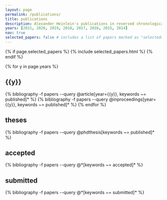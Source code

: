 ```yaml
---
layout: page
permalink: /publications/
title: publications
description: Alexander Heinlein's publications in reversed chronological order.
years: [2021, 2020, 2019, 2018, 2017, 2016, 2015, 2014]
nav: true
selected_papers: false # includes a list of papers marked as "selected={true}"
---
```


<div class="publications">

<!-- <table style="width:100%">
  <tr>
    <td><a href="#published">journal publications: {% bibliography_count -f papers --query @article[keywords ~= published] %}</a></td>
    <td><a href="#published">book chapters and conference proceedings: {% bibliography_count -f papers --query @inproceedings[keywords ~= published] %}</a></td>
    <td><a href="#phdthesis">phd thesis: {% bibliography_count -f papers --query @phdthesis[keywords ~= published] %}</a></td>    
    <td><a href="#accepted">accepted: {% bibliography_count -f papers --query @*[keywords ~= accepted] %}</a></td>
    <td><a href="#submitted">submitted: {% bibliography_count -f papers --query @*[keywords ~= submitted] %}</a></td>
  </tr>
</table> -->

{% if page.selected_papers %}
  {% include selected_papers.html %}
{% endif %}

<p id="published">
{% for y in page.years %}
  <h2 class="year">{{y}}</h2>
  {% bibliography -f papers --query @article[year={{y}}, keywords ~= published]* %}
  {% bibliography -f papers --query @inproceedings[year={{y}}, keywords ~= published]* %}
{% endfor %}
</p>

<p id="phdthesis">
<h2 class="year">theses</h2>
{% bibliography -f papers --query @phdthesis[keywords ~= published]* %}
</p>

<p id="accepted">
<h2 class="year">accepted</h2>
{% bibliography -f papers --query @*[keywords ~= accepted]* %}
</p>

<p id="submitted">
<h2 class="year">submitted</h2>
{% bibliography -f papers --query @*[keywords ~= submitted]* %}
</p>

</div>
